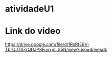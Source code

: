 # atividadeU1

# Link do video

https://drive.google.com/file/d/1RxRtE8V-TbrQJTSZrQDaPSFonxpIL35N/view?usp=drivesdk
